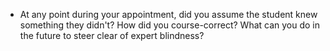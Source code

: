 * At any point during your appointment, did you assume the student knew something they didn't? How did you course-correct? What can you do in the future to steer clear of expert blindness?